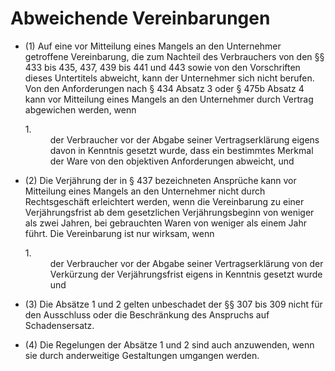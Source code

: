 # Abweichende Vereinbarungen

- (1) Auf eine vor Mitteilung eines Mangels an den Unternehmer getroffene Vereinbarung, die zum Nachteil des Verbrauchers von den §§ 433 bis 435, 437, 439 bis 441 und 443 sowie von den Vorschriften dieses Untertitels abweicht, kann der Unternehmer sich nicht berufen. Von den Anforderungen nach § 434 Absatz 3 oder § 475b Absatz 4 kann vor Mitteilung eines Mangels an den Unternehmer durch Vertrag abgewichen werden, wenn <dl><dt>1.</dt><dd style="font-weight:normal;font-style:normal;text-decoration:none;"><div>der Verbraucher vor der Abgabe seiner Vertragserklärung eigens davon in Kenntnis gesetzt wurde, dass ein bestimmtes Merkmal der Ware von den objektiven Anforderungen abweicht, und

- (2) Die Verjährung der in § 437 bezeichneten Ansprüche kann vor Mitteilung eines Mangels an den Unternehmer nicht durch Rechtsgeschäft erleichtert werden, wenn die Vereinbarung zu einer Verjährungsfrist ab dem gesetzlichen Verjährungsbeginn von weniger als zwei Jahren, bei gebrauchten Waren von weniger als einem Jahr führt. Die Vereinbarung ist nur wirksam, wenn <dl><dt>1.</dt><dd style="font-weight:normal;font-style:normal;text-decoration:none;"><div>der Verbraucher vor der Abgabe seiner Vertragserklärung von der Verkürzung der Verjährungsfrist eigens in Kenntnis gesetzt wurde und

- (3) Die Absätze 1 und 2 gelten unbeschadet der §§ 307 bis 309 nicht für den Ausschluss oder die Beschränkung des Anspruchs auf Schadensersatz.

- (4) Die Regelungen der Absätze 1 und 2 sind auch anzuwenden, wenn sie durch anderweitige Gestaltungen umgangen werden.

